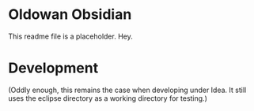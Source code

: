 Oldowan Obsidian
====
This readme file is a placeholder. Hey.


Development
====
(Oddly enough, this remains the case when developing under Idea. It still uses the eclipse directory as a working directory for testing.)
